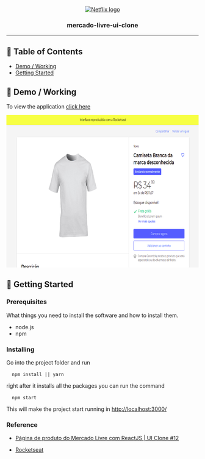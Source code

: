 <p align="center">
  <a href="" rel="noopener">
 <img width=200px height=200px src="https://http2.mlstatic.com/static/org-img/homesnw/mercado-libre.png?v=2" alt="Netflix logo"></a>
</p>

<h3 align="center">mercado-livre-ui-clone</h3>

---

## 📝 Table of Contents

- [Demo / Working](#demo)
- [Getting Started](#getting_started)

## 🎥 Demo / Working <a name = "demo"></a>

<p>To view the application
  <a href="#">
    click here
  </a>
<p>

<img width=800px height=400px src="./img-project/mercadoLivre.png" alt="Netflix logo"></a>

## 🏁 Getting Started <a name = "getting_started"></a>

### Prerequisites

What things you need to install the software and how to install them.

- node.js
- npm

### Installing

Go into the project folder and run

```
  npm install || yarn
```

right after it installs all the packages you can run the command

```
  npm start
```

This will make the project start running in [http://localhost:3000/](http://localhost:3000)

### Reference

- [Página de produto do Mercado Livre com ReactJS | UI Clone #12](https://www.youtube.com/watch?v=APs_xQ2hUOE&t=1506s)

- [Rocketseat](https://www.youtube.com/channel/UCSfwM5u0Kce6Cce8_S72olg)
